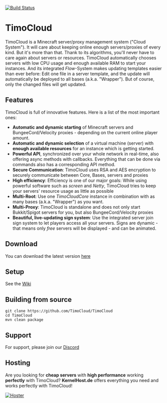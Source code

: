 [![Build Status](http://jenkins.timo.cloud/job/TimoCloud/job/master/badge/icon)](http://jenkins.timo.cloud/job/TimoCloud/job/master/) <!--[![Codacy Badge](https://api.codacy.com/project/badge/Grade/b341b86dc4704d59b54f059d0cf6d5d1)](https://www.codacy.com/project/TimoCrafter/TimoCloud/dashboard?utm_source=github.com&amp;utm_medium=referral&amp;utm_content=TimoCloud/TimoCloud&amp;utm_campaign=Badge_Grade_Dashboard)-->

# TimoCloud

TimoCloud is a Minecraft server/proxy management system ("Cloud System"). It will care about keeping online enough
servers/proxies of every kind. But it's more than that. Thank to its algorithms, you'll never have to care again about
servers or resources. TimoCloud automatically chooses servers with low CPU usage and enough available RAM to start your
instances. And its integrated *Flow*-System makes updating templates easier than ever before: Edit one file in a server
template, and the update will automatically be deployed to all bases (a.k.a. "Wrapper"). But of course, only the changed
files will get updated.

## Features

TimoCloud is full of innovative features. Here is a list of the most important ones:

- **Automatic and dynamic starting** of Minecraft servers and BungeeCord/Velocity proxies - depending on the current
  online player amount.
- **Automatic and dynamic selection** of a virtual machine (server) with **enough available resources** for an instance
  which is getting started.
- **Powerful API**, synchronized over your whole network in real-time, also offering async methods with callbacks.
  Everything that can be done via commands also has a corresponding API method.
- **Secure Communication**: TimoCloud uses RSA and AES encryption to securely communicate between Core, Bases, servers
  and proxies
- **High efficiency**: Efficiency is one of our major goals: While using powerful software such as *screen* and *Netty*,
  TimoCloud tries to keep your servers' resource usage as little as possible
- **Multi-Root**: Use one *TimoCloudCore* instance in combination with as many bases (a.k.a. "Wrapper") as you want.
- **Multi-Proxy**: TimoCloud is standalone and does not only start Bukkit/Spigot servers for you, but also
  BungeeCord/Velocity proxies
- **Beautiful, live-updating sign system**: Use the integrated server join sign system to let players access all your
  servers. Signs are dynamic - that means only _free_ servers will be displayed - and can be animated.

## Download

You can download the latest
version [here](https://jenkins.timo.cloud/job/TimoCloud/job/master/lastSuccessfulBuild/artifact/TimoCloud-Universal/target/TimoCloud.jar)

## Setup

See the [Wiki](https://github.com/TimoCloud/TimoCloud/wiki)

## Building from source

 ```
 git clone https://github.com/TimoCloud/TimoCloud
 cd TimoCloud
 mvn clean package
 ```

## Support

For support, please join our [Discord](https://discord.gg/RTNn4SE)

## Hosting

Are you looking for **cheap servers** with **high performance** working **perfectly** with TimoCloud? **KernelHost.de**
offers everything you need and works perfectly with TimoCloud!

[![Hoster](https://timo.cloud/img/hoster_large.png)](https://www.kernelhost.de/rootserver-mieten)
